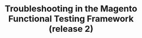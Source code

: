 ---
layout: default
group: mftf
title: Troubleshooting in the Magento Functional Testing Framework (release 2)
version: 2.3
github_link: magento-functional-testing-framework/release-2/troubleshooting.md
functional_areas:
 - Testing
---